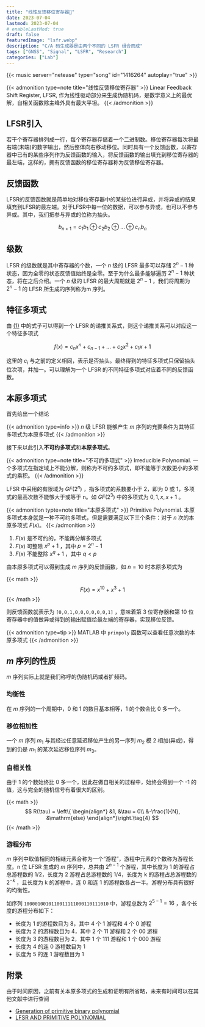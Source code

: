 ```yaml
---
title: "线性反馈移位寄存器🛅"
date: 2023-07-04
lastmod: 2023-07-04
# enableLastMod: true
draft: false
featuredImage: "lsfr.webp"
description: "C/A 码生成器是由两个不同的 LSFR 组合而成"
tags: ["GNSS", "Signal", "LSFR", "Research"]
categories: ["Lab"]
---
```


<!-- Emotive Ballad - Guthrie Govan -->
{{< music server="netease" type="song" id="1416264" autoplay="true" >}}

{{< admonition type=note title="线性反馈移位寄存器" >}}
Linear Feedback Shift Register, LFSR, 作为线性驱动部分来生成伪随机码，是数学意义上的最优解，自相关函数除主峰外具有最大平坦。
{{< /admonition >}}



## LFSR引入

若干个寄存器排列成一行，每个寄存器存储着一个二进制数。移位寄存器每次将最右端(末端)的数字输出，然后整体向右移动移位。同时具有一个反馈函数，以寄存器中已有的某些序列作为反馈函数的输入，将反馈函数的输出填充到移位寄存器的最左端，这样的，拥有反馈函数的移位寄存器称为反馈移位寄存器。

## 反馈函数

<a id="eq1"></a>
LFSR的反馈函数就是简单地对移位寄存器中的某些位进行异或，并将异或的结果填充到LFSR的最左端。对于LFSR中每一位的数据，可以参与异或，也可以不参与异或。其中，我们把参与异或的位称为抽头。


$$
b_{n+1} = c_1b_1 \oplus c_2b_2 \oplus \ldots \oplus c_nb_n \tag{1}
$$


## 级数

LFSR 的级数就是其中寄存器的个数，一个 $n$ 级的 LFSR 最多可以存储 $2^n-1$ 种状态，因为全零的状态反馈值始终是全零。至于为什么最多能够遍历 $2^n-1$ 种状态，将在之后介绍。一个 $n$ 级的 LFSR 的最大周期就是 $2^n-1$ ，我们将周期为 $2^n-1$ 的 LFSR 所生成的序列称为m 序列。


## 特征多项式

由 <a href="#eq1">(1)</a> 中的式子可以得到一个 LFSR 的递推关系式，则这个递推关系可以对应这一个特征多项式

$$
f(x) = c_nx^n + c_{n-1} + \ldots + c_2x^2 + c_1x + 1\tag{2}
$$

这里的 $c_i$ 与之前的定义相同，表示是否抽头。最终得到的特征多项式只保留抽头位次项，并加一。可以理解为一个 LFSR 的不同特征多项式对应着不同的反馈函数。

## 本原多项式

首先给出一个结论

{{< admonition type=info >}}
$n$ 级 LFSR 能够产生 $m$ 序列的充要条件为其特征多项式为本原多项式
{{< /admonition >}}

接下来以此引入**不可约多项式**和**本原多项式**。

{{< admonition type=note title="不可约多项式" >}}
Irreducible Polynomial. 一个多项式在指定域上不能分解，则称为不可约多项式，即不能等于次数更小的多项式的乘积。
{{< /admonition >}}

LFSR 中采用的有限域为 $GF(2^n)$ ，指多项式的系数要小于 2，即为 0 或 1，多项式的最高次数不能够大于或等于 n。如 $GF(2^3)$ 中的多项式为 $0, 1, x, x+1$ 。

{{< admonition typte=note title="本原多项式" >}}
Primitive Polynomial. 本原多项式本身就是一种不可约多项式，但是需要满足以下三个条件：对于 $n$ 次的本原多项式 $F(x)$。
{{< /admonition >}}

   1. $F(x)$ 是不可约的，不能再分解多项式
   2. $F(x)$ 可整除 $x^p+1$ ，其中 $p = 2^n-1$
   3. $F(x)$ 不能整除 $x^q+1$ ，其中 $q<p$ 

由本原多项式可以得到生成 $m$ 序列的反馈函数，如 $n=10$ 时本原多项式为

{{< math >}}
$$
F(x) = x^{10} + x^3 + 1\tag{3}
$$
{{< /math >}}

则反馈函数就表示为 `[0,0,1,0,0,0,0,0,0,1]` ，意味着第 3 位寄存器和第 10 位寄存器中的值做异或得到的输出赋值给最左端的寄存器，实现移位反馈。

{{< admonition type=tip >}}
MATLAB 中 `primpoly` 函数可以查看任意次数的本原多项式
{{< /admonition >}}

## $m$ 序列的性质

$m$ 序列实际上就是我们称呼的伪随机码或者扩频码。

### 均衡性


在 $m$ 序列的一个周期中，0 和 1 的数目基本相等，1 的个数会比 0 多一个。

### 移位相加性


一个 $m$ 序列 $m_1$ 与其经过任意延迟移位产生的另一序列 $m_2$ 模 2 相加(异或)，得到的仍是 $m_1$ 的某次延迟移位序列 $m_3$。

### 自相关性


由于 1 的个数始终比 0 多一个，因此在做自相关的过程中，始终会得到一个 -1 的值，这与完全的随机信号有着很大的区别。

{{< math >}}
$$
R(\tau) = \left\{
\begin{align*}
    &1, &\tau = 0\\
    &-\frac{1}{N}, &\mathrm{else}
\end{align*}\right.\tag{4}
$$
{{< /math >}}

### 游程分布


$m$ 序列中取值相同的相继元素合称为一个“游程”，游程中元素的个数称为游程长度。n 位 LFSR 生成的 $m$ 序列中，总共由 $2^{n-1}$ 个游程，其中长度为 1 的游程占总游程数的 1/2，长度为 2 游程占总游程数的 1/4，长度为 k 的游程占总游程数的 $2^{-k}$ ，且长度为 k 的游程中，连 0 和连 1 的游程数各占一半。游程分布具有很好的均衡性。

如序列 `1000010010110011111000110111010` 中，游程总数为 $2^{5-1}=16$ ，各个长度的游程分布如下：

- 长度为 1 的游程数目为 8，其中 4 个 1 游程和 4 个 0 游程
- 长度为 2 的游程数目为 4，其中 2 个 11 游程和 2 个 00 游程
- 长度为 3 的游程数目为 2，其中 1 个 111 游程和 1 个 000 游程
- 长度为 4 的连 0 游程数目为 1
- 长度为 5 的连 1 游程数目为 1


## 附录

由于时间原因，之前有关本原多项式的生成和证明有所省略，未来有时间可以在其他文献中进行查阅

- [Generation of primitive binary polynomial](./generation.pdf)
- [LFSR AND PRIMITIVE POLYNOMIAL](./lfsr.pdf)